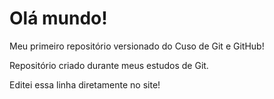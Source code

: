 # Olá mundo!
Meu primeiro repositório versionado do Cuso de Git e GitHub!

 Repositório criado durante meus estudos de Git.

Editei essa linha diretamente no site!
